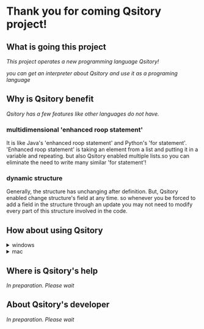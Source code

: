 # Thank you for coming Qsitory project!

## What is going this project

*This project operates a new programming language Qsitory!*

*you can get an interpreter about Qsitory and use it as a programing language*

## Why is Qsitory benefit

*Qsitory has a few features like other languages do not have.*

### multidimensional 'enhanced roop statement'

It is like Java's 'enhanced roop statement' and Python's 'for statement'.
'Enhanced roop statement' is taking an element from a list and putting it in a variable and repeating. but also Qsitory enabled multiple lists.so you can eliminate the need to write many similar 'for statement'!

### dynamic structure

Generally, the structure has unchanging after definition. But, Qsitory enabled change structure's field at any time. so whenever you be forced to add a field in the structure through an update you may not need to modify every part of this structure involved in the code.

## How about using Qsitory

<details>
<summary>windows</summary>

0. you should download their item before using Qsitory

#### download gnuWin32 and set PATH to use the 'make' command

https://gnuwin32.sourceforge.net/packages/make.htm

#### download OCaml64 to compile the Qsitory program

https://fdopen.github.io/opam-repository-mingw/installation/

#### download menhir to run the Qsitory parser

Cygwin64>>opam install menhir

1. Download the zip file and expand C: OCaml64/home/'username'...

2. open Cygwin64 Terminal

3. input their code

<details>
<summary>code</summary>

cd 'to Qsitory-main path'

opam switch
  
make
   
qsitory -f ''your program's text file name''

</details>

</details>

<details>
<summary>mac</summary>

0. you should download their item before using Qsitory

#### download Homebrew and set PATH to use the 'make' command

https://brew.sh/index_ja

#### download OCaml to compile the Qsitory program

Terminal>>brew install opam

#### download menhir to run the Qsitory parser

Terminal>>opam install menhir

1. Download the zip file and expand

2. Terminal

3. input their code

<details>
<summary>code</summary>

cd 'to Qsitory-main path'
   
opam switch
  
make
   
qsitory -f 'your program's text file names'

</details>

</details>

## Where is Qsitory's help

*In preparation. Please wait*

## About Qsitory's developer

*In preparation. Please wait*